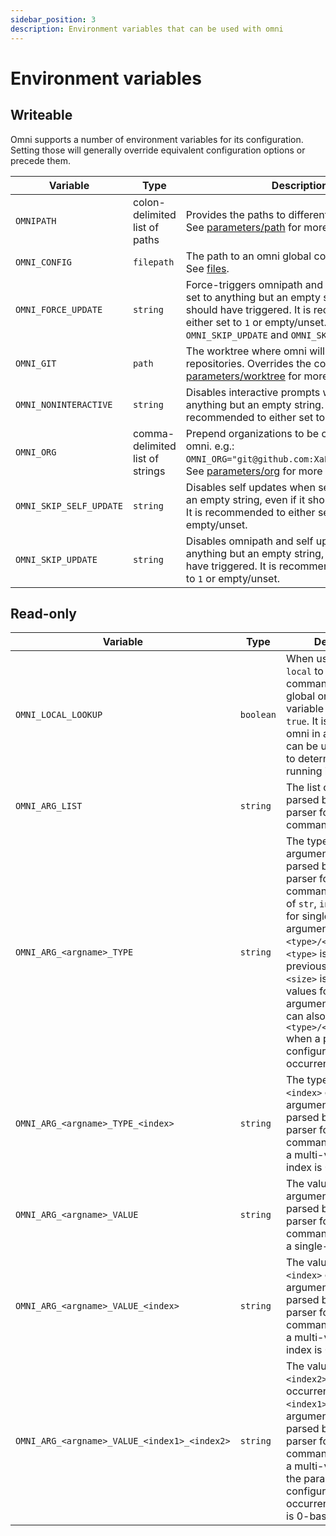 ```yaml
---
sidebar_position: 3
description: Environment variables that can be used with omni
---
```


# Environment variables

## Writeable

Omni supports a number of environment variables for its configuration. Setting those will generally override equivalent configuration options or precede them.

| Variable                | Type | Description                                                            |
|-------------------------|------|------------------------------------------------------------------------|
| `OMNIPATH` | colon-delimited list of paths | Provides the paths to different omni commands. See [parameters/path](parameters/path#environment) for more details. |
| `OMNI_CONFIG` | `filepath` | The path to an omni global configuration file. See [files](files#global-configuration). |
| `OMNI_FORCE_UPDATE` | `string` | Force-triggers omnipath and self updates when set to anything but an empty string, even if it should have triggered. It is recommended to either set to `1` or empty/unset. Is superseded by `OMNI_SKIP_UPDATE` and `OMNI_SKIP_SELF_UPDATE`. |
| `OMNI_GIT` | `path` | The worktree where omni will clone and look for repositories. Overrides the configuration. See [parameters/worktree](parameters/worktree#environment) for more details. |
| `OMNI_NONINTERACTIVE` | `string` | Disables interactive prompts when set to anything but an empty string. It is recommended to either set to `1` or empty/unset. |
| `OMNI_ORG` | comma-delimited list of strings | Prepend organizations to be considered by omni. e.g.: `OMNI_ORG="git@github.com:XaF,github.com/XaF"`. See [parameters/org](parameters/org#environment) for more details. |
| `OMNI_SKIP_SELF_UPDATE` | `string` | Disables self updates when set to anything but an empty string, even if it should have triggered. It is recommended to either set to `1` or empty/unset. |
| `OMNI_SKIP_UPDATE` | `string` | Disables omnipath and self updates when set to anything but an empty string, even if it should have triggered. It is recommended to either set to `1` or empty/unset. |

## Read-only

| Variable                | Type | Description                                                            |
|-------------------------|------|------------------------------------------------------------------------|
| `OMNI_LOCAL_LOOKUP` | `boolean` | When using `omni --local` to prioritize local commands lookup over global ones, this variable will be set to `true`. It is not used by omni in any way, but can be used by scripts to determine if omni is running in local mode. |
| `OMNI_ARG_LIST` | `string` | The list of arguments parsed by the argument parser for the command. |
| `OMNI_ARG_<argname>_TYPE` | `string` | The type of the argument `<argname>` parsed by the argument parser for the command. Can be one of `str`, `int`, `float`, `bool` for single-value arguments, or any `<type>/<size>` where `<type>` is one of the previous types and `<size>` is the number of values for multi-value arguments. The type can also take the shape `<type>/<size1>/<size2>` when a parameter is configured to group occurrences. |
| `OMNI_ARG_<argname>_TYPE_<index>` | `string` | The type at index `<index>` of the argument `<argname>` parsed by the argument parser for the command, if the type is a multi-value type. The index is 0-based. |
| `OMNI_ARG_<argname>_VALUE` | `string` | The value of the argument `<argname>` parsed by the argument parser for the command, if the type is a single-value type. |
| `OMNI_ARG_<argname>_VALUE_<index>` | `string` | The value at index `<index>` of the argument `<argname>` parsed by the argument parser for the command, if the type is a multi-value type. The index is 0-based. |
| `OMNI_ARG_<argname>_VALUE_<index1>_<index2>` | `string` | The value at index `<index2>` of the occurrence group `<index1>` of the argument `<argname>` parsed by the argument parser for the command, if the type is a multi-value type and the parameter is configured to group occurrences. The index is 0-based. |
